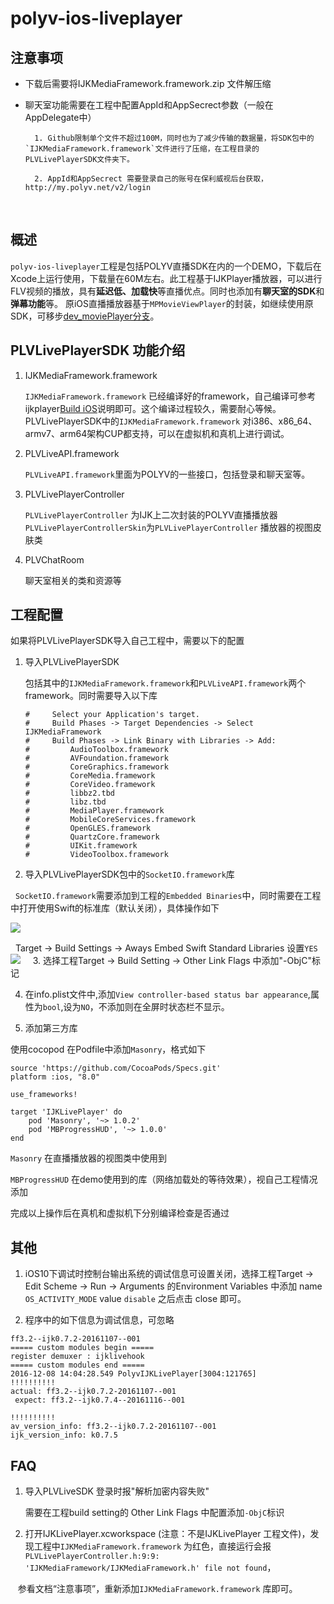 # polyv-ios-liveplayer

## 注意事项

- 下载后需要将IJKMediaFramework.framework.zip 文件解压缩
   
- 聊天室功能需要在工程中配置AppId和AppSecrect参数（一般在AppDelegate中）


        1. Github限制单个文件不超过100M，同时也为了减少传输的数据量，将SDK包中的`IJKMediaFramework.framework`文件进行了压缩，在工程目录的PLVLivePlayerSDK文件夹下。
         
        2. AppId和AppSecrect 需要登录自己的账号在保利威视后台获取，http://my.polyv.net/v2/login
   
## 概述

`polyv-ios-liveplayer`工程是包括POLYV直播SDK在内的一个DEMO，下载后在Xcode上运行使用，下载量在60M左右。此工程基于IJKPlayer播放器，可以进行FLV视频的播放，具有**延迟低、加载快**等直播优点。同时也添加有**聊天室的SDK**和**弹幕功能**等。
原iOS直播播放器基于`MPMovieViewPlayer`的封装，如继续使用原SDK，可移步[dev_moviePlayer分支](https://github.com/easefun/polyv-ios-liveplayer/tree/dev_moviePlayer)。

## PLVLivePlayerSDK 功能介绍

1. IJKMediaFramework.framework

    `IJKMediaFramework.framework` 已经编译好的framework，自己编译可参考ijkplayer[Build iOS](https://github.com/Bilibili/ijkplayer)说明即可。这个编译过程较久，需要耐心等候。PLVLivePlayerSDK中的`IJKMediaFramework.framework` 对i386、x86_64、armv7、arm64架构CUP都支持，可以在虚拟机和真机上进行调试。

2. PLVLiveAPI.framework

    `PLVLiveAPI.framework`里面为POLYV的一些接口，包括登录和聊天室等。

3. PLVLivePlayerController

    `PLVLivePlayerController` 为IJK上二次封装的POLYV直播播放器
    `PLVLivePlayerControllerSkin`为`PLVLivePlayerController` 播放器的视图皮肤类

4. PLVChatRoom

    聊天室相关的类和资源等
    
## 工程配置

如果将PLVLivePlayerSDK导入自己工程中，需要以下的配置

1. 导入PLVLivePlayerSDK
    
    包括其中的`IJKMediaFramework.framework`和`PLVLiveAPI.framework`两个framework。同时需要导入以下库
    
    ```
    #     Select your Application's target.
    #     Build Phases -> Target Dependencies -> Select IJKMediaFramework
    #     Build Phases -> Link Binary with Libraries -> Add:
    #         AudioToolbox.framework
    #         AVFoundation.framework
    #         CoreGraphics.framework
    #         CoreMedia.framework
    #         CoreVideo.framework
    #         libbz2.tbd
    #         libz.tbd
    #         MediaPlayer.framework
    #         MobileCoreServices.framework
    #         OpenGLES.framework
    #         QuartzCore.framework
    #         UIKit.framework
    #         VideoToolbox.framework
    ```
    
2. 导入PLVLivePlayerSDK包中的`SocketIO.framework`库

   `SocketIO.framework`需要添加到工程的`Embedded Binaries`中，同时需要在工程中打开使用Swift的标准库（默认关闭），具体操作如下

   ![](https://github.com/easefun/polyv-ios-liveplayer/blob/master/images/plv_1.png)
   
   Target -> Build Settings -> Aways Embed Swift Standard Libraries 设置`YES` 
   ![](https://github.com/easefun/polyv-ios-liveplayer/blob/master/images/plv_2.png)
    
3. 选择工程Target -> Build Setting -> Other Link Flags 中添加"-ObjC"标记

4. 在info.plist文件中,添加`View controller-based status bar appearance`,属性为`bool`,设为`NO`，不添加则在全屏时状态栏不显示。

5. 添加第三方库

使用cocopod 在Podfile中添加`Masonry`，格式如下

```
source 'https://github.com/CocoaPods/Specs.git'
platform :ios, "8.0"

use_frameworks!

target 'IJKLivePlayer' do
    pod 'Masonry', '~> 1.0.2'
    pod 'MBProgressHUD', '~> 1.0.0'
end
```
`Masonry` 在直播播放器的视图类中使用到

`MBProgressHUD` 在demo使用到的库（网络加载处的等待效果），视自己工程情况添加

完成以上操作后在真机和虚拟机下分别编译检查是否通过
    
## 其他

1. iOS10下调试时控制台输出系统的调试信息可设置关闭，选择工程Target -> Edit Scheme -> Run -> Arguments 的Environment Variables 中添加 name `OS_ACTIVITY_MODE` value `disable` 之后点击 close 即可。

2. 程序中的如下信息为调试信息，可忽略

```
ff3.2--ijk0.7.2-20161107--001
===== custom modules begin =====
register demuxer : ijklivehook
===== custom modules end =====
2016-12-08 14:04:28.549 PolyvIJKLivePlayer[3004:121765] 
!!!!!!!!!!
actual: ff3.2--ijk0.7.2-20161107--001
 expect: ff3.2--ijk0.7.4--20161116--001

!!!!!!!!!!
av_version_info: ff3.2--ijk0.7.2-20161107--001
ijk_version_info: k0.7.5
```

## FAQ

1. 导入PLVLiveSDK 登录时报"解析加密内容失败"
    
    需要在工程build setting的 Other Link Flags 中配置添加`-ObjC`标识
 
 
2. 打开IJKLivePlayer.xcworkspace (注意：不是IJKLivePlayer 工程文件)，发现工程中`IJKMediaFramework.framework` 为红色，直接运行会报`PLVLivePlayerController.h:9:9: 'IJKMediaFramework/IJKMediaFramework.h' file not found`，

    参看文档“注意事项”，重新添加`IJKMediaFramework.framework` 库即可。
 



